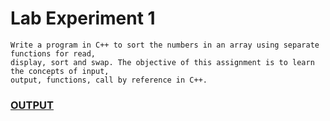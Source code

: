 # Lab Experiment 1
    Write a program in C++ to sort the numbers in an array using separate functions for read, 
    display, sort and swap. The objective of this assignment is to learn the concepts of input, 
    output, functions, call by reference in C++.


### [OUTPUT](https://github.com/MR-ANKEY/OOP/blob/96c2dbbe26f7f73b12149b7787f998cb53af31b6/lab1/Screenshot%20(290).png)
